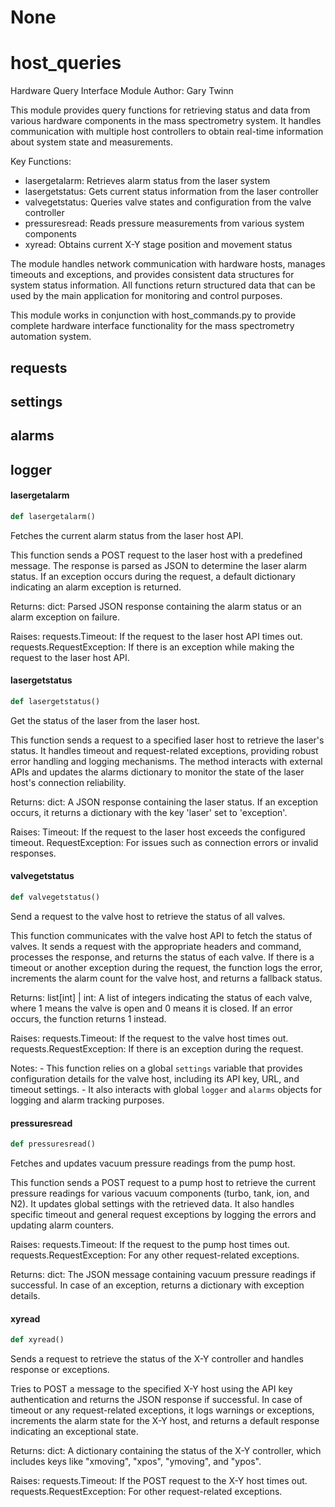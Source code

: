 # None

<a id="host_queries"></a>

# host\_queries

Hardware Query Interface Module
Author: Gary Twinn

This module provides query functions for retrieving status and data from various hardware
components in the mass spectrometry system. It handles communication with multiple host
controllers to obtain real-time information about system state and measurements.

Key Functions:
- lasergetalarm: Retrieves alarm status from the laser system
- lasergetstatus: Gets current status information from the laser controller
- valvegetstatus: Queries valve states and configuration from the valve controller
- pressuresread: Reads pressure measurements from various system components
- xyread: Obtains current X-Y stage position and movement status

The module handles network communication with hardware hosts, manages timeouts and
exceptions, and provides consistent data structures for system status information.
All functions return structured data that can be used by the main application for
monitoring and control purposes.

This module works in conjunction with host_commands.py to provide complete hardware
interface functionality for the mass spectrometry automation system.

<a id="host_queries.requests"></a>

## requests

<a id="host_queries.settings"></a>

## settings

<a id="host_queries.alarms"></a>

## alarms

<a id="host_queries.logger"></a>

## logger

<a id="host_queries.lasergetalarm"></a>

#### lasergetalarm

```python
def lasergetalarm()
```

Fetches the current alarm status from the laser host API.

This function sends a POST request to the laser host with a predefined message.
The response is parsed as JSON to determine the laser alarm status.
If an exception occurs during the request, a default dictionary indicating
an alarm exception is returned.

Returns:
    dict: Parsed JSON response containing the alarm status or an alarm
    exception on failure.

Raises:
    requests.Timeout: If the request to the laser host API times out.
    requests.RequestException: If there is an exception while making the
    request to the laser host API.

<a id="host_queries.lasergetstatus"></a>

#### lasergetstatus

```python
def lasergetstatus()
```

Get the status of the laser from the laser host.

This function sends a request to a specified laser host to retrieve the laser's status.
It handles timeout and request-related exceptions, providing robust error handling and
logging mechanisms. The method interacts with external APIs and updates the alarms
dictionary to monitor the state of the laser host's connection reliability.

Returns:
    dict: A JSON response containing the laser status. If an exception occurs, it
    returns a dictionary with the key 'laser' set to 'exception'.

Raises:
    Timeout: If the request to the laser host exceeds the configured timeout.
    RequestException: For issues such as connection errors or invalid responses.

<a id="host_queries.valvegetstatus"></a>

#### valvegetstatus

```python
def valvegetstatus()
```

Send a request to the valve host to retrieve the status of all valves.

This function communicates with the valve host API to fetch the status of
valves. It sends a request with the appropriate headers and command, processes
the response, and returns the status of each valve. If there is a timeout or
another exception during the request, the function logs the error, increments
the alarm count for the valve host, and returns a fallback status.

Returns:
    list[int] | int: A list of integers indicating the status of each valve,
    where 1 means the valve is open and 0 means it is closed. If an error
    occurs, the function returns 1 instead.

Raises:
    requests.Timeout: If the request to the valve host times out.
    requests.RequestException: If there is an exception during the request.

Notes:
    - This function relies on a global `settings` variable that provides
      configuration details for the valve host, including its API key,
      URL, and timeout settings.
    - It also interacts with global `logger` and `alarms` objects for
      logging and alarm tracking purposes.

<a id="host_queries.pressuresread"></a>

#### pressuresread

```python
def pressuresread()
```

Fetches and updates vacuum pressure readings from the pump host.

This function sends a POST request to a pump host to retrieve the current
pressure readings for various vacuum components (turbo, tank, ion, and N2).
It updates global settings with the retrieved data. It also handles specific
timeout and general request exceptions by logging the errors and updating
alarm counters.

Raises:
    requests.Timeout: If the request to the pump host times out.
    requests.RequestException: For any other request-related exceptions.

Returns:
    dict: The JSON message containing vacuum pressure readings if successful.
    In case of an exception, returns a dictionary with exception details.

<a id="host_queries.xyread"></a>

#### xyread

```python
def xyread()
```

Sends a request to retrieve the status of the X-Y controller and handles
response or exceptions.

Tries to POST a message to the specified X-Y host using the API key
authentication and returns the JSON response if successful. In case
of timeout or any request-related exceptions, it logs warnings or
exceptions, increments the alarm state for the X-Y host, and returns
a default response indicating an exceptional state.

Returns:
    dict: A dictionary containing the status of the X-Y controller, which
          includes keys like "xmoving", "xpos", "ymoving", and "ypos".

Raises:
    requests.Timeout: If the POST request to the X-Y host times out.
    requests.RequestException: For other request-related exceptions.

